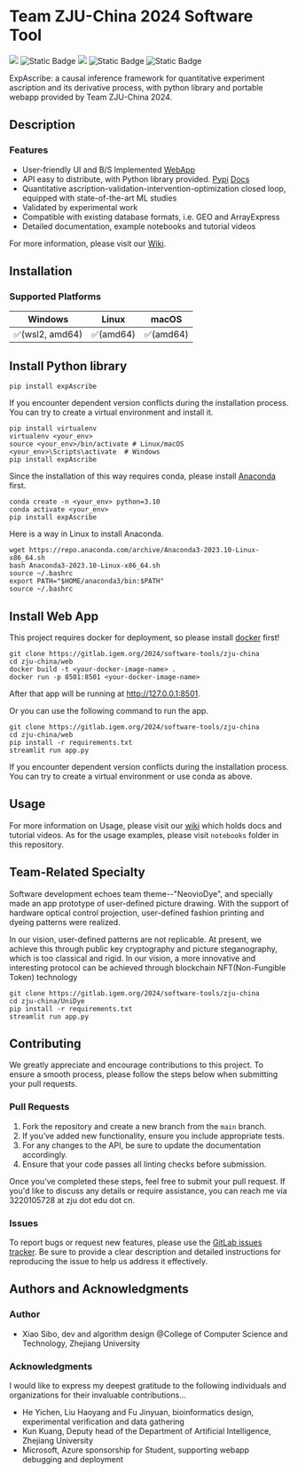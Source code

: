 # Team ZJU-China 2024 Software Tool                           

![](https://tinypic.host/images/2024/09/18/_2024-08-30_042234-removebg-preview.png)
![Static Badge](https://img.shields.io/badge/expAscribe-1.2.1-green)
![](https://badgen.net/static/Python/3.10/blue)
![Static Badge](https://img.shields.io/badge/Streamlit-1.38.0-red)
![Static Badge](https://img.shields.io/badge/GPL-v2.0-blue)


ExpAscribe: a causal inference framework for quantitative experiment ascription and its derivative process, with python library and portable webapp provided by Team ZJU-China 2024.

## Description

### Features

- User-friendly UI and B/S Implemented [WebApp](https://expascrib3-c4ehb6b6b4e0gsdm.westeurope-01.azurewebsites.net)
- API easy to distribute, with Python library provided. [Pypi](https://pypi.org/project/expAscribe/#history) [Docs](https://seabirdshore.github.io/EAdocs/)
- Quantitative ascription-validation-intervention-optimization closed loop, equipped with state-of-the-art ML studies
- Validated by experimental work
- Compatible with existing database formats, i.e. GEO and ArrayExpress 
- Detailed documentation, example notebooks and tutorial videos

For more information, please visit our [Wiki](https://2024.igem.wiki/zju-china/software).

## Installation

### Supported Platforms

|    Windows     |  Linux   |  macOS   |
| :------------: | :------: | :------: |
| ✅(wsl2, amd64) | ✅(amd64) | ✅(amd64) |



## Install Python library
```shell
pip install expAscribe
```

If you encounter dependent version conflicts during the installation process.
You can try to create a virtual environment and install it.

```shell
pip install virtualenv
virtualenv <your_env>
source <your_env>/bin/activate # Linux/macOS
<your_env>\Scripts\activate  # Windows
pip install expAscribe
```

Since the installation of this way requires conda, please install [Anaconda](https://www.anaconda.com/download) first.

```shell
conda create -n <your_env> python=3.10
conda activate <your_env>
pip install expAscribe
```

Here is a way in Linux to install Anaconda.

```shell
wget https://repo.anaconda.com/archive/Anaconda3-2023.10-Linux-x86_64.sh
bash Anaconda3-2023.10-Linux-x86_64.sh
source ~/.bashrc
export PATH="$HOME/anaconda3/bin:$PATH"
source ~/.bashrc
```

## Install Web App

This project requires docker for deployment, so please install [docker](https://www.docker.com/) first!

```shell
git clone https://gitlab.igem.org/2024/software-tools/zju-china
cd zju-china/web
docker build -t <your-docker-image-name> .
docker run -p 8501:8501 <your-docker-image-name>
```

After that app will be running at http://127.0.0.1:8501.

Or you can use the following command to run the app.

```shell
git clone https://gitlab.igem.org/2024/software-tools/zju-china
cd zju-china/web
pip install -r requirements.txt
streamlit run app.py
```

If you encounter dependent version conflicts during the installation process.
You can try to create a virtual environment or use conda as above.


## Usage

For more information on Usage, please visit our [wiki](https://2024.igem.wiki/zju-china/software/) which holds docs and tutorial videos. As for the usage examples, please visit `notebooks` folder in this repository.

## Team-Related Specialty

Software development echoes team theme--"NeovioDye", and specially made an app prototype of user-defined picture drawing. With the support of hardware optical control projection, user-defined fashion printing and dyeing patterns were realized. 

In our vision, user-defined patterns are not replicable. At present, we achieve this through public key cryptography and picture steganography, which is too classical and rigid. In our vision, a more innovative and interesting protocol can be achieved through blockchain NFT(Non-Fungible Token) technology

```shell
git clone https://gitlab.igem.org/2024/software-tools/zju-china
cd zju-china/UniDye
pip install -r requirements.txt
streamlit run app.py
```

## Contributing

We greatly appreciate and encourage contributions to this project. To ensure a smooth process, please follow the steps below when submitting your pull requests.

### Pull Requests

1. Fork the repository and create a new branch from the `main` branch.
2. If you’ve added new functionality, ensure you include appropriate tests.
3. For any changes to the API, be sure to update the documentation accordingly.
4. Ensure that your code passes all linting checks before submission.

Once you’ve completed these steps, feel free to submit your pull request. If you'd like to discuss any details or require assistance, you can reach me via 3220105728 at zju dot edu dot cn.

### Issues

To report bugs or request new features, please use the [GitLab issues tracker](https://gitlab.igem.org/2024/software-tools/zju-china/-/issues). Be sure to provide a clear description and detailed instructions for reproducing the issue to help us address it effectively.

## Authors and Acknowledgments

### Author

- Xiao Sibo, dev and algorithm design @College of Computer Science and Technology, Zhejiang University

### Acknowledgments

I would like to express my deepest gratitude to the following individuals and organizations for their invaluable contributions...
- He Yichen, Liu Haoyang and Fu Jinyuan, bioinformatics design, experimental verification and data gathering
- Kun Kuang, Deputy head of the Department of Artificial Intelligence, Zhejiang University
- Microsoft, Azure sponsorship for Student, supporting webapp debugging and deployment


